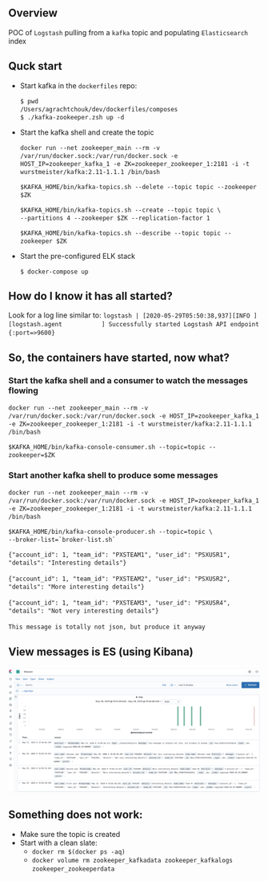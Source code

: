 ## Overview

POC of `Logstash` pulling from a `kafka` topic and populating `Elasticsearch` index

## Quck start

- Start kafka in the `dockerfiles` repo:
    ```
    $ pwd
    /Users/agrachtchouk/dev/dockerfiles/composes
    $ ./kafka-zookeeper.zsh up -d    
    ```

- Start the kafka shell and create the topic
    ```
    docker run --net zookeeper_main --rm -v /var/run/docker.sock:/var/run/docker.sock -e HOST_IP=zookeeper_kafka_1 -e ZK=zookeeper_zookeeper_1:2181 -i -t wurstmeister/kafka:2.11-1.1.1 /bin/bash
    ```
    ```
    $KAFKA_HOME/bin/kafka-topics.sh --delete --topic topic --zookeeper $ZK
    ```
    ```
    $KAFKA_HOME/bin/kafka-topics.sh --create --topic topic \
    --partitions 4 --zookeeper $ZK --replication-factor 1
    ```
    ```
    $KAFKA_HOME/bin/kafka-topics.sh --describe --topic topic --zookeeper $ZK
    ```

- Start the pre-configured ELK stack
    ```
    $ docker-compose up 
    ```

## How do I know it has all started?
Look for a log line similar to:
    ```
    logstash | [2020-05-29T05:50:38,937][INFO ][logstash.agent           ] Successfully started Logstash API endpoint {:port=>9600}
    ```

## So, the containers have started, now what?

### Start the kafka shell and a consumer to watch the messages flowing
```
docker run --net zookeeper_main --rm -v /var/run/docker.sock:/var/run/docker.sock -e HOST_IP=zookeeper_kafka_1 -e ZK=zookeeper_zookeeper_1:2181 -i -t wurstmeister/kafka:2.11-1.1.1 /bin/bash
```
```
$KAFKA_HOME/bin/kafka-console-consumer.sh --topic=topic --zookeeper=$ZK
```

### Start another kafka shell to produce some messages
```
docker run --net zookeeper_main --rm -v /var/run/docker.sock:/var/run/docker.sock -e HOST_IP=zookeeper_kafka_1 -e ZK=zookeeper_zookeeper_1:2181 -i -t wurstmeister/kafka:2.11-1.1.1 /bin/bash
```
```
$KAFKA_HOME/bin/kafka-console-producer.sh --topic=topic \
--broker-list=`broker-list.sh`
```
```
{"account_id": 1, "team_id": "PXSTEAM1", "user_id": "PSXUSR1", "details": "Interesting details"}

{"account_id": 1, "team_id": "PXSTEAM2", "user_id": "PSXUSR2", "details": "More interesting details"}

{"account_id": 1, "team_id": "PXSTEAM3", "user_id": "PSXUSR4", "details": "Not very interesting details"}

This message is totally not json, but produce it anyway
```

## View messages is ES (using Kibana)
![Kibana](./doc/kibana_view.png)

## Something does not work:
- Make sure the topic is created
- Start with a clean slate: 
  - `docker rm $(docker ps -aq)`
  - `docker volume rm zookeeper_kafkadata zookeeper_kafkalogs zookeeper_zookeeperdata`